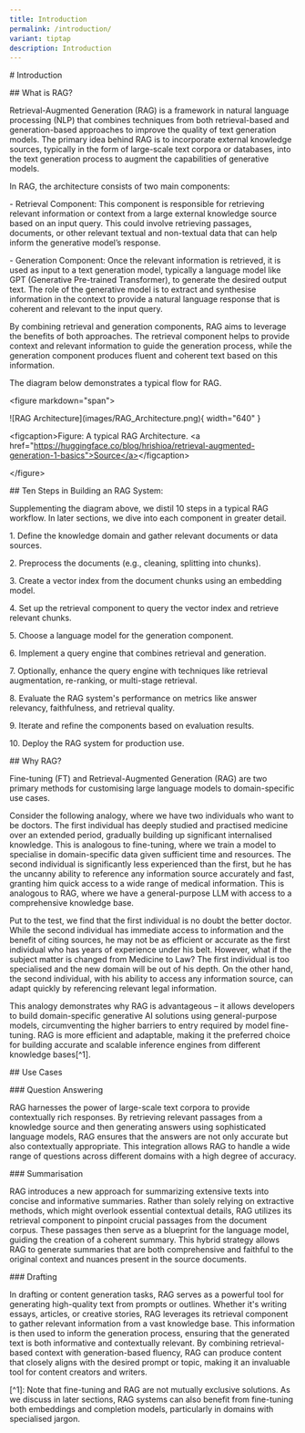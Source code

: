 ```yaml
---
title: Introduction
permalink: /introduction/
variant: tiptap
description: Introduction
---
```

<p># Introduction</p>
<p>## What is RAG?</p>
<p>Retrieval-Augmented Generation (RAG) is a framework in natural language
processing (NLP) that combines techniques from both retrieval-based and
generation-based approaches to improve the quality of text generation models.
The primary idea behind RAG is to incorporate external knowledge sources,
typically in the form of large-scale text corpora or databases, into the
text generation process to augment the capabilities of generative models.</p>
<p>In RAG, the architecture consists of two main components:</p>
<p>- Retrieval Component: This component is responsible for retrieving relevant
information or context from a large external knowledge source based on
an input query. This could involve retrieving passages, documents, or other
relevant textual and non-textual data that can help inform the generative
model’s response.</p>
<p>- Generation Component: Once the relevant information is retrieved, it
is used as input to a text generation model, typically a language model
like GPT (Generative Pre-trained Transformer), to generate the desired
output text. The role of the generative model is to extract and synthesise
information in the context to provide a natural language response that
is coherent and relevant to the input query.</p>
<p>By combining retrieval and generation components, RAG aims to leverage
the benefits of both approaches. The retrieval component helps to provide
context and relevant information to guide the generation process, while
the generation component produces fluent and coherent text based on this
information.</p>
<p>The diagram below demonstrates a typical flow for RAG.</p>
<p>&lt;figure markdown="span"&gt;</p>
<p>![RAG Architecture](images/RAG_Architecture.png){ width="640" }</p>
<p>&lt;figcaption&gt;Figure: A typical RAG Architecture. &lt;a href="<a href="https://huggingface.co/blog/hrishioa/retrieval-augmented-generation-1-basics&quot;>Source</a>" rel="noopener noreferrer nofollow" target="_blank">https://huggingface.co/blog/hrishioa/retrieval-augmented-generation-1-basics"&gt;Source&lt;/a&gt;</a>&lt;/figcaption&gt;</p>
<p>&lt;/figure&gt;</p>
<p>## Ten Steps in Building an RAG System:</p>
<p>Supplementing the diagram above, we distil 10 steps in a typical RAG workflow.
In later sections, we dive into each component in greater detail.</p>
<p>1. Define the knowledge domain and gather relevant documents or data sources.</p>
<p>2. Preprocess the documents (e.g., cleaning, splitting into chunks).</p>
<p>3. Create a vector index from the document chunks using an embedding model.</p>
<p>4. Set up the retrieval component to query the vector index and retrieve
relevant chunks.</p>
<p>5. Choose a language model for the generation component.</p>
<p>6. Implement a query engine that combines retrieval and generation.</p>
<p>7. Optionally, enhance the query engine with techniques like retrieval
augmentation, re-ranking, or multi-stage retrieval.</p>
<p>8. Evaluate the RAG system's performance on metrics like answer relevancy,
faithfulness, and retrieval quality.</p>
<p>9. Iterate and refine the components based on evaluation results.</p>
<p>10. Deploy the RAG system for production use.</p>
<p>## Why RAG?</p>
<p>Fine-tuning (FT) and Retrieval-Augmented Generation (RAG) are two primary
methods for customising large language models to domain-specific use cases.</p>
<p>Consider the following analogy, where we have two individuals who want
to be doctors. The first individual has deeply studied and practised medicine
over an extended period, gradually building up significant internalised
knowledge. This is analogous to fine-tuning, where we train a model to
specialise in domain-specific data given sufficient time and resources.
The second individual is significantly less experienced than the first,
but he has the uncanny ability to reference any information source accurately
and fast, granting him quick access to a wide range of medical information.
This is analogous to RAG, where we have a general-purpose LLM with access
to a comprehensive knowledge base.</p>
<p></p>
<p>Put to the test, we find that the first individual is no doubt the better
doctor. While the second individual has immediate access to information
and the benefit of citing sources, he may not be as efficient or accurate
as the first individual who has years of experience under his belt. However,
what if the subject matter is changed from Medicine to Law? The first individual
is too specialised and the new domain will be out of his depth. On the
other hand, the second individual, with his ability to access any information
source, can adapt quickly by referencing relevant legal information.</p>
<p></p>
<p>This analogy demonstrates why RAG is advantageous – it allows developers
to build domain-specific generative AI solutions using general-purpose
models, circumventing the higher barriers to entry required by model fine-tuning.
RAG is more efficient and adaptable, making it the preferred choice for
building accurate and scalable inference engines from different knowledge
bases[^1].</p>
<p>## Use Cases</p>
<p>### Question Answering</p>
<p>RAG harnesses the power of large-scale text corpora to provide contextually
rich responses. By retrieving relevant passages from a knowledge source
and then generating answers using sophisticated language models, RAG ensures
that the answers are not only accurate but also contextually appropriate.
This integration allows RAG to handle a wide range of questions across
different domains with a high degree of accuracy.</p>
<p>### Summarisation</p>
<p>RAG introduces a new approach for summarizing extensive texts into concise
and informative summaries. Rather than solely relying on extractive methods,
which might overlook essential contextual details, RAG utilizes its retrieval
component to pinpoint crucial passages from the document corpus. These
passages then serve as a blueprint for the language model, guiding the
creation of a coherent summary. This hybrid strategy allows RAG to generate
summaries that are both comprehensive and faithful to the original context
and nuances present in the source documents.</p>
<p>### Drafting</p>
<p>In drafting or content generation tasks, RAG serves as a powerful tool
for generating high-quality text from prompts or outlines. Whether it's
writing essays, articles, or creative stories, RAG leverages its retrieval
component to gather relevant information from a vast knowledge base. This
information is then used to inform the generation process, ensuring that
the generated text is both informative and contextually relevant. By combining
retrieval-based context with generation-based fluency, RAG can produce
content that closely aligns with the desired prompt or topic, making it
an invaluable tool for content creators and writers.</p>
<p>[^1]: Note that fine-tuning and RAG are not mutually exclusive solutions.
As we discuss in later sections, RAG systems can also benefit from fine-tuning
both embeddings and completion models, particularly in domains with specialised
jargon.</p>